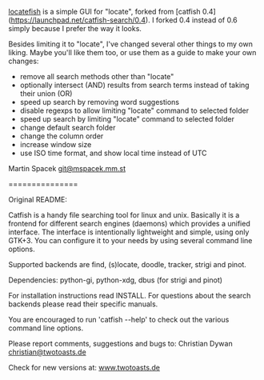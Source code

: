 [locatefish](https://github.com/locatefish) is a simple GUI for "locate", forked from [catfish
0.4] (https://launchpad.net/catfish-search/0.4). I forked 0.4 instead of 0.6 simply because I
prefer the way it looks.

Besides limiting it to "locate", I've changed several other things to my own liking. Maybe
you'll like them too, or use them as a guide to make your own changes:

* remove all search methods other than "locate"
* optionally intersect (AND) results from search terms instead of taking their union (OR)
* speed up search by removing word suggestions
* disable regexps to allow limiting "locate" command to selected folder
* speed up search by limiting "locate" command to selected folder
* change default search folder
* change the column order
* increase window size
* use ISO time format, and show local time instead of UTC

Martin Spacek <git@mspacek.mm.st>

===============

Original README:

Catfish is a handy file searching tool for linux and unix. Basically it is a frontend for
different search engines (daemons) which provides a unified interface. The interface is
intentionally lightweight and simple, using only GTK+3. You can configure it to your needs by
using several command line options.

Supported backends are find, (s)locate, doodle, tracker, strigi and pinot.

Dependencies: python-gi, python-xdg, dbus (for strigi and pinot)

For installation instructions read INSTALL.
For questions about the search backends please read their specific manuals.

You are encouraged to run 'catfish --help' to check out the various command line options.

Please report comments, suggestions and bugs to:
    Christian Dywan <christian@twotoasts.de>

Check for new versions at:
    www.twotoasts.de

